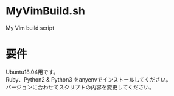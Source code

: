 # MyVimBuild.sh
My Vim build script

# 要件
Ubuntu18.04用です。  
Ruby、Python2 & Python3 をanyenvでインストールしてください。  
バージョンに合わせてスクリプトの内容を変更してください。  
